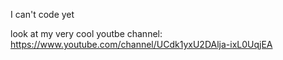 I can't code yet

look at my very cool youtbe channel: https://www.youtube.com/channel/UCdk1yxU2DAlja-ixL0UqjEA

